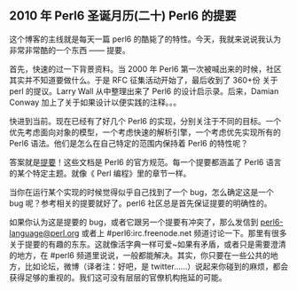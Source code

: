 ## 2010 年 Perl6 圣诞月历(二十) Perl6 的提要

这个博客的主线就是每天一篇 perl6 的酷毙了的特性。今天，我就来说说我认为非常非常酷的一个东西 —— 提要。

首先，快速的过一下背景资料。当 2000 年 Perl6 第一次被喊出来的时候，社区其实并不知道要做什么。于是 RFC 征集活动开始了，最后收到了 360+份 关于 perl 的提议。Larry Wall 从中整理出来了 Perl6 的设计启示录。后来，Damian Conway 加上了关于如果设计以便实践的注释。。。

快进到当前。现在已经有了好几个 Perl6 的实现，分别关注于不同的目标。一个优先考虑面向对象的模型，一个考虑快速的解析引擎，一个考虑优先实现所有的 Perl6 语法。他们是怎么在自己特定的范围内保持着 Perl6 的特性呢？

答案就是[提要](http://perlcabal.org/syn/)！这些文档是 Perl6 的官方规范。每一个提要都涵盖了 Perl6 语言的某个特定主题。就像《 Perl 编程》里的章节一样。

当你在运行某个实现的时候觉得似乎自己找到了一个 bug，怎么确定这是一个 bug 呢？参考相关的提要就好了。perl6 社区总是首先保证提要的明确性的。

如果你认为这是提要的 bug，或者它跟另一个提要有冲突了，那么发信到 perl6-language@perl.org 或者上 #perl6:irc.freenode.net 频道讨论一下。那里有很多关于提要的有趣的东东。这就像活字典一样可爱~如果有矛盾，或者只是需要澄清的地方，在 #perl6 频道里说说，一般都能解决。其实，你只要在一些公共的地方，比如论坛，微博（译者注：好吧，是 twitter……）说起来你碰到的麻烦，都会获得足够的重视的。我们这可没有层层的官僚机构拖延的可能。

